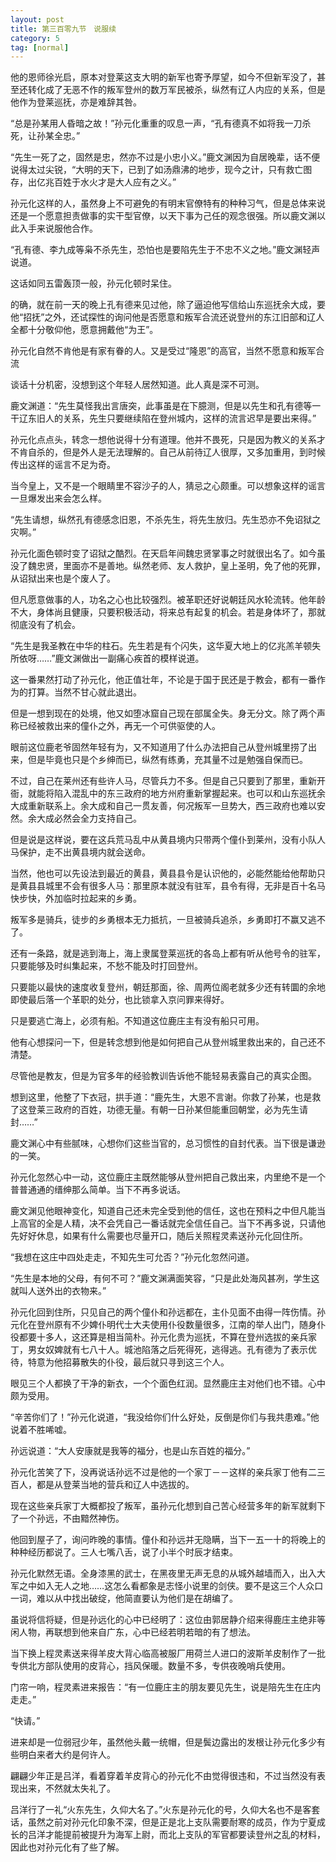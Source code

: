 ```yaml
---
layout: post
title: 第三百零九节　说服续
category: 5
tag: [normal]
---
```


他的恩师徐光启，原本对登莱这支大明的新军也寄予厚望，如今不但新军没了，甚至还转化成了无恶不作的叛军登州的数万军民被杀，纵然有辽人内应的关系，但是他作为登莱巡抚，亦是难辞其咎。

“总是孙某用人昏暗之故！”孙元化重重的叹息一声，“孔有德真不如将我一刀杀死，让孙某全忠。”

“先生一死了之，固然是忠，然亦不过是小忠小义。”鹿文渊因为自居晚辈，话不便说得太过尖锐，“大明的天下，已到了如汤鼎沸的地步，现今之计，只有救亡图存，出亿兆百姓于水火才是大人应有之义。”

孙元化这样的人，虽然身上不可避免的有明末官僚特有的种种习气，但是总体来说还是一个愿意担责做事的实干型官僚，以天下事为己任的观念很强。所以鹿文渊以此入手来说服他合作。

“孔有德、李九成等枭不杀先生，恐怕也是要陷先生于不忠不义之地。”鹿文渊轻声说道。

这话如同五雷轰顶一般，孙元化顿时呆住。

的确，就在前一天的晚上孔有德来见过他，除了逼迫他写信给山东巡抚余大成，要他“招抚”之外，还试探性的询问他是否愿意和叛军合流还说登州的东江旧部和辽人全都十分敬仰他，愿意拥戴他“为王”。

孙元化自然不肯他是有家有眷的人。又是受过“隆恩”的高官，当然不愿意和叛军合流

谈话十分机密，没想到这个年轻人居然知道。此人真是深不可测。

鹿文渊道：“先生莫怪我出言唐突，此事虽是在下臆测，但是以先生和孔有德等一干辽东旧人的关系，先生只要继续陷在登州城内，这样的流言迟早是要出来得。”

孙元化点点头，转念一想他说得十分有道理。他并不畏死，只是因为教义的关系才不肯自杀的，但是外人是无法理解的。自己从前待辽人很厚，又多加重用，到时候传出这样的谣言不足为奇。

当今皇上，又不是一个眼睛里不容沙子的人，猜忌之心颇重。可以想象这样的谣言一旦爆发出来会怎么样。

“先生请想，纵然孔有德感念旧恩，不杀先生，将先生放归。先生恐亦不免诏狱之灾啊。”

孙元化面色顿时变了诏狱之酷烈。在天启年间魏忠贤掌事之时就很出名了。如今虽没了魏忠贤，里面亦不是善地。纵然老师、友人救护，皇上圣明，免了他的死罪，从诏狱出来也是个废人了。

但凡愿意做事的人，功名之心也比较强烈。被革职还好说朝廷风水轮流转。他年龄不大，身体尚且健康，只要积极活动，将来总有起复的机会。若是身体坏了，那就彻底没有了机会。

“先生是我圣教在中华的柱石。先生若是有个闪失，这华夏大地上的亿兆羔羊顿失所依呀……”鹿文渊做出一副痛心疾首的模样说道。

这一番果然打动了孙元化，他正值壮年，不论是于国于民还是于教会，都有一番作为的打算。当然不甘心就此退出。

但是一想到现在的处境，他又如堕冰窟自己现在部属全失。身无分文。除了两个声称已经被救出来的僮仆之外，再无一个可供驱使的人。

眼前这位鹿老爷固然年轻有为，又不知道用了什么办法把自己从登州城里捞了出来，但是毕竟也只是个乡绅而已，纵然有练勇，充其量不过是勉强自保而已。

不过，自己在莱州还有些许人马，尽管兵力不多。但是自己只要到了那里，重新开衙，就能将陷入混乱中的东三政府的地方州府重新掌握起来。也可以和山东巡抚余大成重新联系上。余大成和自己一贯友善，何况叛军一旦势大，西三政府也难以安然。余大成必然会全力支持自己。

但是说是这样说，要在这兵荒马乱中从黄县境内只带两个僮仆到莱州，没有小队人马保护，走不出黄县境内就会送命。

当然，他也可以先设法到最近的黄县，黄县县令是认识他的，必能然能给他帮助只是黄县县城里不会有很多人马：那里原本就没有驻军，县令有得，无非是百十名马快步快，外加临时拉起来的乡勇。

叛军多是骑兵，徒步的乡勇根本无力抵抗，一旦被骑兵追杀，乡勇即打不赢又逃不了。

还有一条路，就是逃到海上，海上隶属登莱巡抚的各岛上都有听从他号令的驻军，只要能够及时纠集起来，不愁不能及时打回登州。

只要能以最快的速度收复登州，朝廷那面，徐、周两位阁老就多少还有转圜的余地即使最后落一个革职的处分，也比锁拿入京问罪来得好。

只是要逃亡海上，必须有船。不知道这位鹿庄主有没有船只可用。

他有心想探问一下，但是转念想到他是如何把自己从登州城里救出来的，自己还不清楚。

尽管他是教友，但是为官多年的经验教训告诉他不能轻易表露自己的真实企图。

想到这里，他整了下衣冠，拱手道：“鹿先生，大恩不言谢。你救了孙某，也是救了这登莱三政府的百姓，功德无量。有朝一日孙某但能重回朝堂，必为先生请封……”

鹿文渊心中有些腻味，心想你们这些当官的，总习惯性的自封代表。当下很是谦逊的一笑。

孙元化忽然心中一动，这位鹿庄主既然能够从登州把自己救出来，内里绝不是一个普普通通的缙绅那么简单。当下不再多说话。

鹿文渊见他眼神变化，知道自己还未完全受到他的信任，这也在预料之中但凡能当上高官的全是人精，决不会凭自己一番话就完全信任自己。当下不再多说，只请他先好好休息，如果有什么需要也尽量开口，随后关照程灵素送孙元化回住所。

“我想在这庄中四处走走，不知先生可允否？”孙元化忽然问道。

“先生是本地的父母，有何不可？”鹿文渊满面笑容，“只是此处海风甚冽，学生这就叫人送外出的衣物来。”

孙元化回到住所，只见自己的两个僮仆和孙远都在，主仆见面不由得一阵伤情。孙元化在登州原有不少婢仆明代士大夫使用仆役数量很多，江南的举人出门，随身仆役都要十多人，这还算是相当简朴。孙元化贵为巡抚，不算在登州选拔的亲兵家丁，男女奴婢就有七八十人。城池陷落之后死得死，逃得逃。孔有德为了表示优待，特意为他招募散失的仆役，最后就只寻到这三个人。

眼见三个人都换了干净的新衣，一个个面色红润。显然鹿庄主对他们也不错。心中颇为受用。

“辛苦你们了！”孙元化说道，“我没给你们什么好处，反倒是你们与我共患难。”他说着不胜唏嘘。

孙远说道：“大人安康就是我等的福分，也是山东百姓的福分。”

孙元化苦笑了下，没再说话孙远不过是他的一个家丁－－这样的亲兵家丁他有二三百人，都是从登莱当地的营兵和辽人中选拔的。

现在这些亲兵家丁大概都投了叛军，虽孙元化想到自己苦心经营多年的新军就剩下了一个孙远，不由黯然神伤。

他回到屋子了，询问昨晚的事情。僮仆和孙远并无隐瞒，当下一五一十的将晚上的种种经历都说了。三人七嘴八舌，说了小半个时辰才结束。

孙元化默然无语。全身漆黑的武士，在黑夜里无声无息的从城外越墙而入，出入大军之中如入无人之地……这怎么看都象是志怪小说里的剑侠。要不是这三个人众口一词，难以从中找出破绽，他简直要认为他们是在胡编了。

虽说将信将疑，但是孙远化的心中已经明了：这位由郭居静介绍来得鹿庄主绝非等闲人物，再联想到他来自广东，心中已经若明若暗的有了想法。

当下换上程灵素送来得羊皮大背心临高被服厂用荷兰人进口的波斯羊皮制作了一批专供北方部队使用的皮背心，挡风保暖。数量不多，专供夜晚哨兵使用。

门帘一响，程灵素进来报告：“有一位鹿庄主的朋友要见先生，说是陪先生在庄内走走。”

“快请。”

进来却是一位弱冠少年，虽然他头戴一统帽，但是鬓边露出的发根让孙元化多少有些明白来者大约是何许人。

翩翩少年正是吕洋，看着穿着羊皮背心的孙元化不由觉得很违和，不过当然没有表现出来，不然就太失礼了。

吕洋行了一礼“火东先生，久仰大名了。”火东是孙元化的号，久仰大名也不是客套话，虽然之前对孙元化印象不深，但是正是北上支队需要耐寒的成员，作为宁夏成长的吕洋才能提前被提升为海军上尉，而北上支队的军官都要读登州之乱的材料，因此也对孙元化有了些了解。
